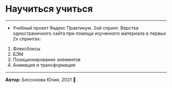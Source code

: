 # Научиться учиться
------
* Учебный проект Яндекс Практикум. 2ой спринт.  Верстка одностраничного сайта при помощи изученного материала в первых 2х спринтах: 
1. Флексбоксы
2. БЭМ
3. Позиционирование элементов
4. Анимация и трансформация
------
**Автор:** Бессонова Юлия, 2021 :floppy_disk: